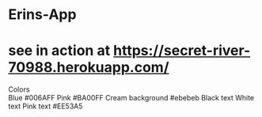 # Erins-App

# see in action at https://secret-river-70988.herokuapp.com/

Colors  
Blue #006AFF
Pink #BA00FF
Cream background #ebebeb
Black text
White text
Pink text #EE53A5
